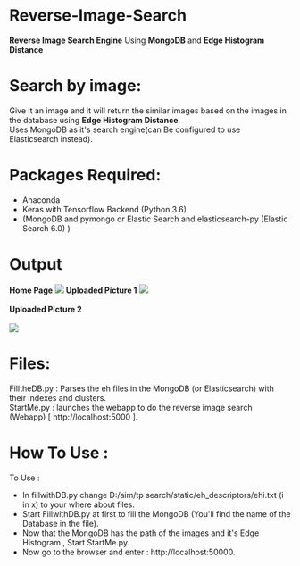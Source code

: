 
# Reverse-Image-Search
**Reverse Image Search Engine** Using **MongoDB** and **Edge Histogram Distance**


# Search by image: 

Give it an image and it will return the similar images based on the images in the database using **Edge Histogram Distance**.<br/>
Uses MongoDB as it's search engine(can Be configured to use Elasticsearch instead).<br/>


# Packages Required: <br/>
- Anaconda <br/>
- Keras with Tensorflow Backend (Python 3.6) <br/>
- (MongoDB and pymongo or Elastic Search and elasticsearch-py (Elastic Search 6.0) ) <br/>


# Output<br/>


**Home Page**
![
](https://i.imgur.com/N0TF7is.png)
**Uploaded Picture 1**
![
](https://i.imgur.com/7VJkqNi.png) <br/>
<br/>
**Uploaded Picture 2** <br/>
<br/>
![
](https://i.imgur.com/UzmJX9C.png)


# Files:

FilltheDB.py : Parses the eh files in the MongoDB  (or Elasticsearch) with their indexes and clusters. <br/>
StartMe.py : launches the webapp to do the reverse image search (Webapp) [ http://localhost:5000 ]. <br/>

# How To Use :

To Use : <br/>
- In fillwithDB.py change D:/aim/tp search/static/eh_descriptors/ehi.txt (i in x) to your where about files. <br/>
- Start FillwithDB.py at first to fill the MongoDB (You'll find the name of the Database in the file). <br/>
- Now that the MongoDB has the path of the images and it's Edge Histogram , Start StartMe.py. <br/>
- Now go to the browser and enter : http://localhost:50000.
